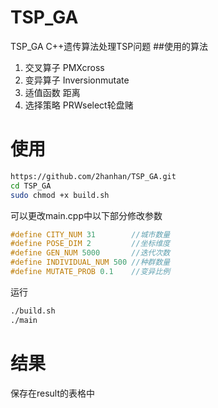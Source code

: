 # TSP_GA
TSP_GA C++遗传算法处理TSP问题
##使用的算法
1.  交叉算子 PMXcross
2.  变异算子 Inversionmutate
3.  适值函数 距离
4.  选择策略 PRWselect轮盘赌

# 使用
```bash
https://github.com/2hanhan/TSP_GA.git
cd TSP_GA
sudo chmod +x build.sh
```
可以更改main.cpp中以下部分修改参数
```c++
#define CITY_NUM 31        //城市数量
#define POSE_DIM 2         //坐标维度
#define GEN_NUM 5000       //迭代次数
#define INDIVIDUAL_NUM 500 //种群数量
#define MUTATE_PROB 0.1    //变异比例
```
运行
```bash
./build.sh
./main
```

# 结果
保存在result的表格中
